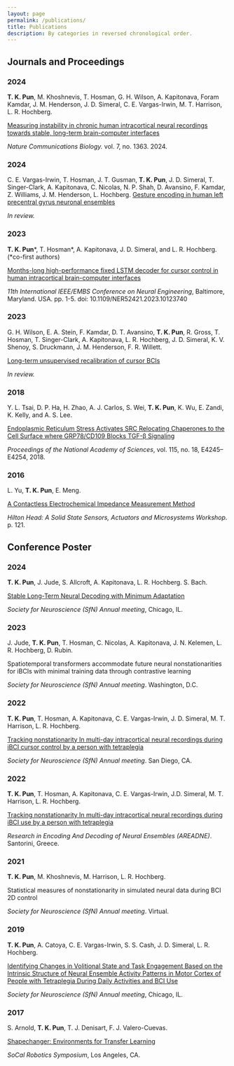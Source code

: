 ```yaml
---
layout: page
permalink: /publications/
title: Publications
description: By categories in reversed chronological order.
---
```


<h2>Journals and Proceedings</h2>

<h3 class="year">2024</h3>

 **T. K. Pun**, M. Khoshnevis, T. Hosman, G. H. Wilson, A. Kapitonava, Foram Kamdar,  J. M. Henderson, J. D. Simeral, C. E. Vargas-Irwin, M. T. Harrison, L. R. Hochberg.

<a href='/assets/pdf/NatCommsBio_paper.pdf'>Measuring instability in chronic human intracortical neural recordings towards stable, long-term brain-computer interfaces</a>

*Nature Communications Biology.* vol. 7, no. 1363. 2024.

<h3 class="year">2024</h3>

C. E. Vargas-Irwin, T. Hosman, J. T. Gusman, **T. K. Pun**, J. D. Simeral, T. Singer-Clark, A. Kapitonava, C. Nicolas, N. P. Shah, D. Avansino, F. Kamdar, Z. Williams, J. M. Henderson, L. Hochberg.
<a href='https://www.biorxiv.org/content/10.1101/2024.08.23.608325v1'>Gesture encoding in human left precentral gyrus neuronal ensembles</a>

*In review.*

<h3 class="year">2023</h3>

**T. K. Pun**\*, T. Hosman\*, A. Kapitonava, J. D. Simeral, and L. R. Hochberg. (\*co-first authors)

<a href='/assets/pdf/NER2023.pdf'>Months-long high-performance fixed LSTM decoder for cursor control in human intracortical brain-computer interfaces</a>

*11th International IEEE/EMBS Conference on Neural Engineering*, Baltimore, Maryland. USA. pp. 1-5. doi: 10.1109/NER52421.2023.10123740

<h3 class="year">2023</h3>

G. H. Wilson, E. A. Stein, F. Kamdar, D. T. Avansino, **T. K. Pun**, R. Gross, T. Hosman, T. Singer-Clark, A. Kapitonava, L. R. Hochberg, J. D. Simeral, K. V. Shenoy, S. Druckmann, J. M. Henderson, F. R. Willett. 

<a href='https://www.biorxiv.org/content/10.1101/2023.02.03.527022v1'>Long-term unsupervised recalibration of cursor BCIs</a>

*In review.*

<h3 class="year">2018</h3>

Y. L. Tsai, D. P. Ha, H. Zhao, A. J. Carlos, S. Wei, **T. K. Pun**, K. Wu, E. Zandi, K. Kelly, and A. S. Lee.

<a href='https://doi.org/10.1073/pnas.1714866115'>Endoplasmic Reticulum Stress Activates SRC Relocating Chaperones to the Cell Surface where GRP78/CD109 Blocks TGF-β Signaling</a>

*Proceedings of the National Academy of Sciences*, vol. 115, no. 18, E4245–E4254, 2018.

<h3 class="year">2016</h3>

L. Yu, **T. K. Pun**, E. Meng.

<a href='https://pdfs.semanticscholar.org/40c2/6b44b5037d6e75982d4a65442ff4fc50344d.pdf'>A Contactless Electrochemical Impedance Measurement Method</a>

*Hilton Head: A Solid State Sensors, Actuators and Microsystems Workshop*. p. 121.

<h2>Conference Poster</h2>

<h3 class="year">2024</h3>

**T. K. Pun**, J. Jude, S. Allcroft, A. Kapitonava, L. R. Hochberg. S. Bach.

<a href='/assets/pdf/SfN2024.pdf'>Stable Long-Term Neural Decoding with Minimum Adaptation</a>

*Society for Neuroscience (SfN) Annual meeting*, Chicago, IL.

<h3 class="year">2023</h3>

J. Jude, **T. K. Pun**, T. Hosman, C. Nicolas, A. Kapitonava, J. N. Kelemen, L. R. Hochberg, D. Rubin.

Spatiotemporal transformers accommodate future neural nonstationarities for iBCIs with minimal training data through contrastive learning

*Society for Neuroscience (SfN) Annual meeting*. Washington, D.C.

<h3 class="year">2022</h3>

**T. K. Pun**, T. Hosman, A. Kapitonava, C. E. Vargas-Irwin, J. D. Simeral, M. T. Harrison, L. R. Hochberg. 

<a href='/assets/pdf/SfN2022.pdf'>Tracking nonstationarity In multi-day intracortical neural recordings during iBCI cursor control by a person with tetraplegia</a>

*Society for Neuroscience (SfN) Annual meeting*. San Diego, CA.

<h3 class="year">2022</h3>

**T. K. Pun**, T. Hosman, A. Kapitonava, C. E. Vargas-Irwin, J.D. Simeral, M. T. Harrison, L. R. Hochberg. 

<a href='/assets/pdf/AREADNE2022.pdf'>Tracking nonstationarity In multi-day intracortical neural recordings during iBCI use by a person with tetraplegia</a>

*Research in Encoding And Decoding of Neural Ensembles (AREADNE)*. Santorini, Greece.

<h3 class="year">2021</h3>

**T. K. Pun**, M. Khoshnevis, M. Harrison, L. R. Hochberg. 

Statistical measures of nonstationarity in simulated neural data during BCI 2D control

*Society for Neuroscience (SfN) Annual meeting*. Virtual.

<h3 class="year">2019</h3>

**T. K. Pun**, A. Catoya, C. E. Vargas-Irwin, S. S. Cash, J. D. Simeral, L. R. Hochberg.

<a href='http://ewinapun.com/assets/pdf/SfN_poster_2019.pdf'> Identifying Changes in Volitional State and Task Engagement Based on the Intrinsic Structure of Neural Ensemble Activity Patterns in Motor Cortex of People with Tetraplegia During Daily Activities and BCI Use</a>

*Society for Neuroscience (SfN) Annual meeting*, Chicago, IL.

<h3 class="year">2017</h3>

S. Arnold, **T. K. Pun**, T. J. Denisart, F. J. Valero-Cuevas.

<a href='https://arxiv.org/abs/1709.05070'>Shapechanger: Environments for Transfer Learning</a>

*SoCal Robotics Symposium*, Los Angeles, CA.
